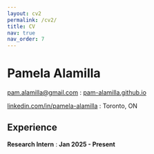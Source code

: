 ```yaml
---
layout: cv2
permalink: /cv2/
title: CV
nav: true
nav_order: 7
---
```


# Pamela Alamilla

<span class="iconify" data-icon="tabler:mail"></span> [pam.alamilla@gmail.com](mailto:pam.alamilla@gmail.com)
  : <span class="iconify" data-icon="charm:person"></span> [pam-alamilla.github.io](https://pam-alamilla.github.io/)

<span class="iconify" data-icon="tabler:brand-linkedin"></span> [linkedin.com/in/pamela-alamilla](https://linkedin.com/in/pamela-alamilla/)
  : <span class="iconify" data-icon="ic:outline-location-on"></span> Toronto, ON

## Experience

**Research Intern**
  : **Jan 2025 - Present**
